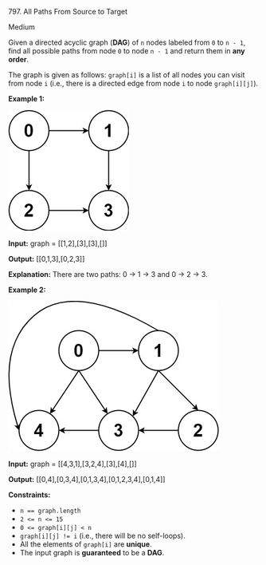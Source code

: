 797\. All Paths From Source to Target

Medium

Given a directed acyclic graph (**DAG**) of `n` nodes labeled from `0` to `n - 1`, find all possible paths from node `0` to node `n - 1` and return them in **any order**.

The graph is given as follows: `graph[i]` is a list of all nodes you can visit from node `i` (i.e., there is a directed edge from node `i` to node `graph[i][j]`).

**Example 1:**

![](all_1.jpg)

**Input:** graph = [[1,2],[3],[3],[]]

**Output:** [[0,1,3],[0,2,3]]

**Explanation:** There are two paths: 0 -> 1 -> 3 and 0 -> 2 -> 3. 

**Example 2:**

![](all_2.jpg)

**Input:** graph = [[4,3,1],[3,2,4],[3],[4],[]]

**Output:** [[0,4],[0,3,4],[0,1,3,4],[0,1,2,3,4],[0,1,4]] 

**Constraints:**

*   `n == graph.length`
*   `2 <= n <= 15`
*   `0 <= graph[i][j] < n`
*   `graph[i][j] != i` (i.e., there will be no self-loops).
*   All the elements of `graph[i]` are **unique**.
*   The input graph is **guaranteed** to be a **DAG**.
